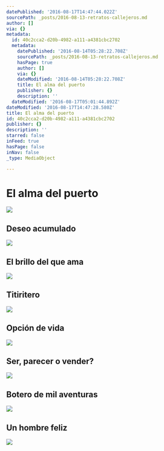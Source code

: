 ```yaml
---
datePublished: '2016-08-17T14:47:44.022Z'
sourcePath: _posts/2016-08-13-retratos-callejeros.md
author: []
via: {}
metadata:
  id: 40c2cca2-d20b-4982-a111-a4381cbc2702
  metadata:
    datePublished: '2016-08-14T05:28:22.708Z'
    sourcePath: _posts/2016-08-13-retratos-callejeros.md
    hasPage: true
    author: []
    via: {}
    dateModified: '2016-08-14T05:28:22.708Z'
    title: El alma del puerto
    publisher: {}
    description: ''
  dateModified: '2016-08-17T05:01:44.892Z'
dateModified: '2016-08-17T14:47:28.580Z'
title: El alma del puerto
id: 40c2cca2-d20b-4982-a111-a4381cbc2702
publisher: {}
description: ''
starred: false
inFeed: true
hasPage: false
inNav: false
_type: MediaObject

---
```

# El alma del puerto
![](https://the-grid-user-content.s3-us-west-2.amazonaws.com/47b974c8-bfd6-44eb-a31c-5297e858b1ca.jpg)

## Deseo acumulado
![](https://the-grid-user-content.s3-us-west-2.amazonaws.com/47b974c8-bfd6-44eb-a31c-5297e858b1ca.jpg)

## El brillo del que ama
![](https://the-grid-user-content.s3-us-west-2.amazonaws.com/cf0d8271-51f7-4546-888d-42da27535c83.jpg)

## Titiritero
![](https://the-grid-user-content.s3-us-west-2.amazonaws.com/a7310c63-c47b-45a1-be24-610426804269.jpg)

## Opción de vida
![](https://the-grid-user-content.s3-us-west-2.amazonaws.com/e56805c0-1f4d-4564-87bf-566a47ec9919.jpg)

## Ser, parecer o vender?
![](https://the-grid-user-content.s3-us-west-2.amazonaws.com/392ff4e6-5948-4e2f-97c0-11dd761e8887.jpg)

## Botero de mil aventuras
![](https://the-grid-user-content.s3-us-west-2.amazonaws.com/b9c1592a-619e-49d4-82ff-b608beab335f.jpg)

## Un hombre feliz
![](https://the-grid-user-content.s3-us-west-2.amazonaws.com/a90a5228-7ab4-40a5-bab7-df5114cca3d2.jpg)